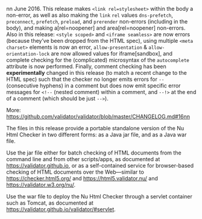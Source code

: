 
nn June 2016.
This release makes `<link rel=stylesheet>` within the body a non-error, as
well as also making the `link` `rel` values `dns-prefetch`, `preconnect`,
`prefetch`, `preload`, and `prerender` non-errors (including in the body),
and making a[rel=noopener] and area[rel=noopener] non-errors. Also in this
release: `<style scoped>` and `<iframe seamless>` are now errors (because
they’ve been dropped from the HTML spec), using multiple `<meta charset>`
elements is now an error, `allow-presentation` & `allow-orientation-lock`
are now allowed values for iframe[sandbox], and complete checking for the
(complicated) microsyntax of the `autocomplete` attribute is now performed.
Finally, comment checking has been **experimentally** changed in this
release (to match a recent change to the HTML spec) such that the checker
no longer emits errors for `--` (consecutive hyphens) in a comment but does
now emit specific error messages for `<!--` (nested comment) within a
comment, and `--!>` at the end of a comment (which should be just `-->`).

More: https://github.com/validator/validator/blob/master/CHANGELOG.md#16nn

The files in this release provide a portable standalone version of the Nu Html
Checker in two different forms: as a Java jar file, and as a Java war file.

Use the jar file either for batch checking of HTML documents from the command
line and from other scripts/apps, as documented at https://validator.github.io,
or as a self-contained service for browser-based checking of HTML documents over
the Web—similar to https://checker.html5.org/ and https://html5.validator.nu/
and https://validator.w3.org/nu/.

Use the war file to deploy the Nu Html Checker through a servlet container such
as Tomcat, as documented at https://validator.github.io/validator/#servlet.
